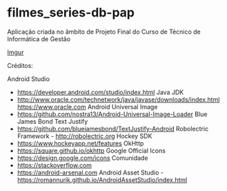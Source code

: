 # filmes_series-db-pap
Aplicação criada no âmbito de Projeto Final do Curso de Técnico de Informática de Gestão

[Imgur](http://i.imgur.com/bOuAeZE.png)

Créditos:

Android Studio 
- https://developer.android.com/studio/index.html
Java JDK 
- http://www.oracle.com/technetwork/java/javase/downloads/index.html	https://www.oracle.com
Android Universal Image 
- https://github.com/nostra13/Android-Universal-Image-Loader
Blue James Bond Text Justify 
- https://github.com/bluejamesbond/TextJustify-Android
Robolectric Framework -
http://robolectric.org
Hockey SDK 
- https://www.hockeyapp.net/features
OkHttp 
- https://square.github.io/okhttp
Google Official Icons 
- https://design.google.com/icons
Comunidade 
- https://stackoverflow.com 
- https://android-arsenal.com
Android Asset Studio 
-https://romannurik.github.io/AndroidAssetStudio/index.html
